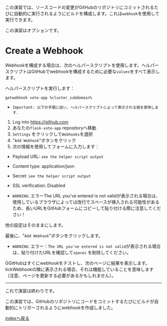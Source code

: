 この演習では、ソースコードの変更がGitHubのリポジトリにコミットされるたびに自動的に実行されるようにビルドを構成します。これは``webhook``を使用して実行できます。

この演習はオプションです。

# Create a Webhook 

Webhookを構成する場合は、次のヘルパースクリプトを使用します。ヘルパースクリプトはGitHubでwebhookを構成するために必要な``values``をすべて表示します。

ヘルパースクリプトを実行します：

```execute
getwebhook vote-app %cluster_subdomain%
```

 - ``Important: 以下の手順に従い、ヘルパースクリプトによって表示される値を使用します.``

1. Log into https://github.com
1. あなたの``flask-vote-app`` repositoryへ移動
1. ``Settings`` をクリックして``Webhooks``を選択
1. "``Add Webhook``"ボタンをクリック
1. 次の情報を使用してフォームに入力します：

- Payload URL: ``see the helper script output``
- Content type: application/json
- Secret: ``see the helper script output``
- SSL verification: Disabled 

 - ``WARNING``: エラーThe URL you've entered is not validが表示される場合は、使用しているブラウザによっては改行でスペースが挿入される可能性があるため、長いURLをGitHubフォームにコピーして貼り付ける際に注意してください！ 

他の設定はそのままにします。

最後に、"``Add Webhook``"ボタンをクリックします。

 - ``WARNING``:  エラー：``The URL you've entered is not valid``が表示される場合は、貼り付けたURLを確認して``spaces`` を削除してください。

GGitHubはすぐにwebhookをテストし、次のページに結果を表示します。tickWebhookの隣に表示される場合、それは機能していることを意味します（注意、ページを更新する必要があるかもしれません）。

---
これで演習は終わりです。

この演習では、GitHubのリポジトリにコードをコミットするたびにビルドが自動的にトリガーされるようにwebhookを作成しました。


[indexへ戻る](../index-aws.ja.md)